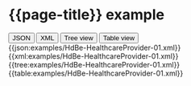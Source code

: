 # {{page-title}} example

<div>
  <div class="tab">
     <button class="tablinks active" onclick="openTab(event, 'JSON')">JSON</button>
     <button class="tablinks" onclick="openTab(event, 'XML')">XML</button>
     <button class="tablinks" onclick="openTab(event, 'Tree view')">Tree view</button>
     <button class="tablinks" onclick="openTab(event, 'Table view')">Table view</button>   
  </div>

  <div id="JSON" class="tabcontent" style="display:block">
      {{json:examples/HdBe-HealthcareProvider-01.xml}}
  </div>
  <div id="XML" class="tabcontent">
      {{xml:examples/HdBe-HealthcareProvider-01.xml}}
  </div>
  <div id="Tree view" class="tabcontent">
      {{tree:examples/HdBe-HealthcareProvider-01.xml}}
  </div>
  <div id="Table view" class="tabcontent">
      {{table:examples/HdBe-HealthcareProvider-01.xml}}
  </div>

</div>
